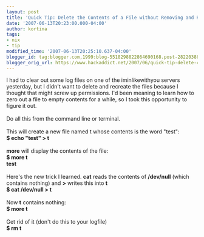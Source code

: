 ```yaml
---
layout: post
title: 'Quick Tip: Delete the Contents of a File without Removing and Recreating It'
date: '2007-06-13T20:23:00.000-04:00'
author: kortina
tags:
- nix
- tip
modified_time: '2007-06-13T20:25:10.637-04:00'
blogger_id: tag:blogger.com,1999:blog-5518298822864690168.post-2822038850790350964
blogger_orig_url: https://www.hackaddict.net/2007/06/quick-tip-delete-contents-of-file.html
---
```


I had to clear out some log files on one of the iminlikewithyou servers yesterday, but I didn't want to delete and recreate the files because I thought that might screw up permissions.  I'd been meaning to learn how to zero out a file to empty contents for a while, so I took this opportunity to figure it out.<br/><br/>Do all this from the command line or terminal.<br/><br/>This will create a new file named t whose contents is the word "test":<br/><b>$ echo "test" &gt; t</b><br/><br/><b>more</b> will display the contents of the file:<br/><b>$ more t</b><br/><b>test</b><br/><br/>Here's the new trick I learned.  <b>cat</b> reads the contents of <b>/dev/null</b> (which contains nothing) and <b>&gt;</b> writes this into <b>t</b><br/><b>$ cat /dev/null &gt; t</b><br/><br/>Now <b>t</b> contains nothing:<br/><b>$ more t</b><br/><br/>Get rid of it (don't do this to your logfile)<br/><b>$ rm t</b>